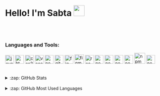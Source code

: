<h1>Hello! I'm Sabta <img src="https://raw.githubusercontent.com/MartinHeinz/MartinHeinz/master/wave.gif" width="35px" height="35px"/></h1>
  <br />
  <br /> 
 <!-- <h6>Contact me, will be nice!</h6>
    <a href="https://www.linkedin.com/in/sabta-alencar/">
 <!--versao black <img align="left" alt="LinkedIn" width="22px" src="https://cdn.jsdelivr.net/npm/simple-icons@v3/icons/linkedin.svg" />         
     <img src="https://cdn.jsdelivr.net/gh/devicons/devicon/icons/linkedin/linkedin-original.svg" width="30px" alt="logo" />
</a>
  <br />
  <br />--> 
  <h3>Languages and Tools:</h3>
  <div align="left">
 <img src="https://cdn.jsdelivr.net/gh/devicons/devicon/icons/javascript/javascript-plain.svg" width="28px" alt="javascript logo" />
 <img src="https://cdn.jsdelivr.net/gh/devicons/devicon/icons/html5/html5-original.svg"  width="28px" alt="html5 logo" />
  <img src="https://cdn.jsdelivr.net/gh/devicons/devicon/icons/css3/css3-original.svg"   width="28px" alt="css3 logo" />
  <img src="https://cdn.jsdelivr.net/gh/devicons/devicon/icons/vscode/vscode-original.svg"   width="28px" alt="vscode logo" />
  <img src="https://cdn.jsdelivr.net/gh/devicons/devicon/icons/nodejs/nodejs-original.svg" width="28px" alt="nodejs logo" />
  <img src="https://cdn.jsdelivr.net/gh/devicons/devicon/icons/git/git-original.svg"   width="28px" alt="git logo" />
  <img src="https://cdn.jsdelivr.net/gh/devicons/devicon/icons/figma/figma-original.svg"   width="28px" alt="figma logo" />
  <img src="https://cdn.jsdelivr.net/gh/devicons/devicon/icons/mongodb/mongodb-original.svg" width="30px" alt="figma logo"/>
  <img src="https://cdn.jsdelivr.net/gh/devicons/devicon/icons/react/react-original.svg" width="28px" alt="react logo"/>  
  <img src="https://cdn.jsdelivr.net/gh/devicons/devicon/icons/express/express-original.svg"width="28px" alt="nodejs logo"/>
  <img src="https://cdn.jsdelivr.net/gh/devicons/devicon/icons/ubuntu/ubuntu-plain.svg" width="28px" alt="nodejs logo"/>
  <img src="https://cdn.jsdelivr.net/gh/devicons/devicon/icons/trello/trello-plain.svg" width="28px" alt="nodejs logo"/>
  <img src="https://cdn.jsdelivr.net/gh/devicons/devicon/icons/slack/slack-original.svg" width="28px" alt="nodejs logo"/>
  <img src="https://cdn.jsdelivr.net/gh/devicons/devicon/icons/npm/npm-original-wordmark.svg" width="35px"alt="npm logo" />
  <img src="https://cdn.jsdelivr.net/gh/devicons/devicon/icons/chrome/chrome-plain.svg" width="28px" alt="nodejs logo"/>     
<br />
<br />
<br />
<details>
  <summary>:zap: GitHub Stats</summary>
 <img align="left" alt="Sabta's GitHub Stats" src="https://github-readme-stats.vercel.app/api?username=sabtamendes&count_private=true&show_icons=true"/>
    </details>
    <br />
    <details>
  <summary>:zap: GitHub Most Used Languages</summary>
 <img align="left" alt="Sabta's GitHub Top Languages" src ="https://github-readme-stats.vercel.app/api/top-langs/?username=sabtamendes&&langs_count=6" />
    </details>

